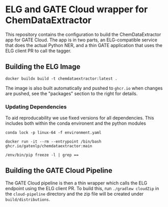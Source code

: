 # ELG and GATE Cloud wrapper for ChemDataExtractor

This repository contains the configuration to build the ChemDataExtractor app for GATE Cloud.  The app is in two parts, an ELG-compatible service that does the actual Python NER, and a thin GATE application that uses the ELG client PR to call the tagger.


## Building the ELG Image


```
docker buildx build -t chemdataextractor:latest .
```

The image is also built automatically and pushed to `ghcr.io` when changes are pushed, see the "packages" section to the right for details.


### Updating Dependencies

To aid reproducability we use fixed versions for all dependencies. This includes both within
the conda environent and the python modules

```
conda lock -p linux-64 -f environment.yaml
```


```
docker run -it --rm --entrypoint /bin/bash ghcr.io/gatenlp/chemdataextractor:main
```

```
/env/bin/pip freeze -l | grep ==
```

## Building the GATE Cloud Pipeline

The GATE Cloud pipeline is then a thin wrapper which calls the ELG endpoint using the ELG client PR.  To build this, run `./gradlew cloudZip` in the `cloud-pipeline` directory and the zip file will be created under `build/distributions`.
